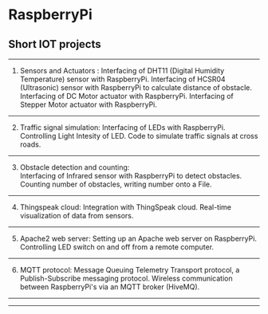 # RaspberryPi
Short IOT projects
--------------------------------------------------------------------------------------------------------------------   
--------------------------------------------------------------------------------------------------------------------   

1) Sensors and Actuators : Interfacing of DHT11 (Digital Humidity Temperature) sensor with RaspberryPi.
                           Interfacing of HCSR04 (Ultrasonic) sensor with RaspberryPi to calculate distance of obstacle.
                           Interfacing of DC Motor actuator with RaspberryPi.
                           Interfacing of Stepper Motor actuator with RaspberryPi.
-------------------------------------------------------------------------------------------------------------------- 

2) Traffic signal simulation:
                           Interfacing of LEDs with RaspberryPi.
                           Controlling Light Intesity of LED.
                           Code to simulate traffic signals at cross roads.
--------------------------------------------------------------------------------------------------------------------   
                          
3) Obstacle detection and counting:                           
                           Interfacing of Infrared sensor with RaspberryPi to detect obstacles.
                           Counting number of obstacles, writing number onto a File.
--------------------------------------------------------------------------------------------------------------------   

4) Thingspeak cloud:       Integration with ThingSpeak cloud.
                           Real-time visualization of data from sensors.
--------------------------------------------------------------------------------------------------------------------   
                          
5) Apache2 web server:     Setting up an Apache web server on RaspberryPi.
                           Controlling LED switch on and off from a remote computer.
--------------------------------------------------------------------------------------------------------------------   
                           
6) MQTT protocol:          Message Queuing Telemetry Transport protocol, a Publish-Subscribe messaging protocol.
                           Wireless communication between RaspberryPi's via an MQTT broker (HiveMQ).
--------------------------------------------------------------------------------------------------------------------   
--------------------------------------------------------------------------------------------------------------------                          

